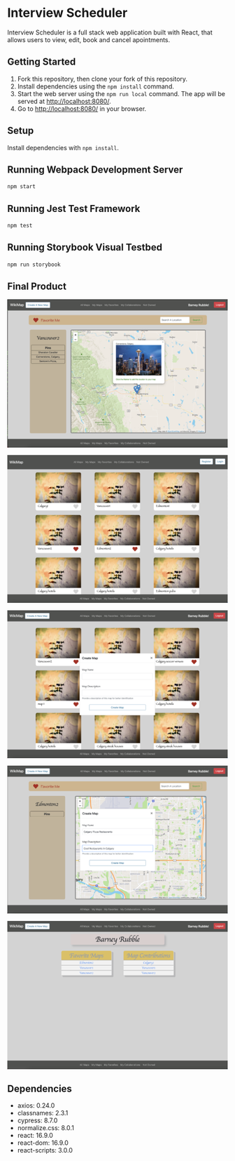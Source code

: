 # Interview Scheduler

Interview Scheduler is a full stack web application built with React, that allows users to view, edit, book and cancel apointments.

## Getting Started

1. Fork this repository, then clone your fork of this repository.
2. Install dependencies using the `npm install` command.
3. Start the web server using the `npm run local` command. The app will be served at <http://localhost:8080/>.
4. Go to <http://localhost:8080/> in your browser.

## Setup

Install dependencies with `npm install`.

## Running Webpack Development Server

```sh
npm start
```

## Running Jest Test Framework

```sh
npm test
```

## Running Storybook Visual Testbed

```sh
npm run storybook
```
## Final Product

!["screenshot of map and locations created"](https://github.com/Freem11/lhl-midterm-group11/blob/walkthrough/docs/user_profile.png?raw=true)

!["screenshot of homepage"](https://github.com/Freem11/lhl-midterm-group11/blob/walkthrough/docs/user_not_logged_in.png?raw=true)

!["screenshot of map creation"](https://github.com/Freem11/lhl-midterm-group11/blob/walkthrough/docs/creating_a_map.png?raw=true)

!["screenshot of map creation"](https://github.com/Freem11/lhl-midterm-group11/blob/walkthrough/docs/creating_map.png?raw=true)

!["screenshot of user profile"](https://github.com/Freem11/lhl-midterm-group11/blob/walkthrough/docs/created_pins.png?raw=true)

## Dependencies

-   axios: 0.24.0
-   classnames: 2.3.1
-   cypress: 8.7.0
-   normalize.css: 8.0.1
-   react: 16.9.0
-   react-dom: 16.9.0
-   react-scripts: 3.0.0
